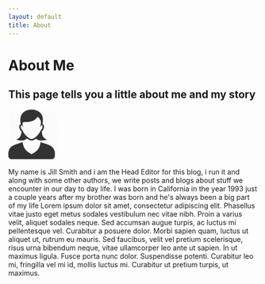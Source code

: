 ```yaml
---
layout: default
title: About
---
```

# About Me
## This page tells you a little about me and my story
<img src="assets/images/karen.png" width="100px" height="100px">
<p class="ummig">My name is Jill Smith and i am the Head Editor for this blog, i run it and along with some other authors, we write posts and blogs about stuff we encounter in our day to day life. I was born in California in the year 1993 just a couple years after my brother was born and he's always been a big part of my life
Lorem ipsum dolor sit amet, consectetur adipiscing elit. Phasellus vitae justo eget metus sodales vestibulum nec vitae nibh. Proin a varius velit, aliquet sodales neque. Sed accumsan augue turpis, ac luctus mi pellentesque vel. Curabitur a posuere dolor. Morbi sapien quam, luctus ut aliquet ut, rutrum eu mauris. Sed faucibus, velit vel pretium scelerisque, risus urna bibendum neque, vitae ullamcorper leo ante ut sapien. In ut maximus ligula. Fusce porta nunc dolor. Suspendisse potenti. Curabitur leo mi, fringilla vel mi id, mollis luctus mi. Curabitur ut pretium turpis, ut maximus.
</p>